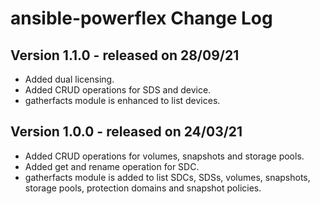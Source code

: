 # ansible-powerflex Change Log

## Version 1.1.0 - released on 28/09/21
- Added dual licensing.
- Added CRUD operations for SDS and device.
- gatherfacts module is enhanced to list devices.

## Version 1.0.0 - released on 24/03/21
- Added CRUD operations for volumes, snapshots and storage pools.
- Added get and rename operation for SDC.
- gatherfacts module is added to list SDCs, SDSs, volumes, snapshots, storage pools, protection domains and snapshot policies.